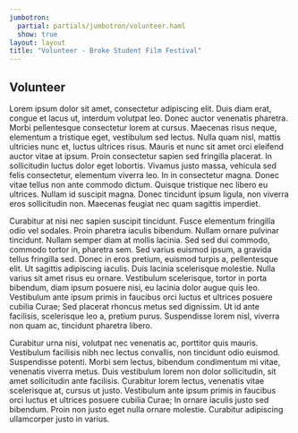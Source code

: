 ```yaml
---
jumbotron:
  partial: partials/jumbotron/volunteer.haml
  show: true
layout: layout
title: "Volunteer - Broke Student Film Festival"
---
```


## Volunteer

Lorem ipsum dolor sit amet, consectetur adipiscing elit. Duis diam erat, congue et lacus ut, interdum volutpat leo. Donec auctor venenatis pharetra. Morbi pellentesque consectetur lorem at cursus. Maecenas risus neque, elementum a tristique eget, vestibulum sed lectus. Nulla quam nisl, mattis ultricies nunc et, luctus ultrices risus. Mauris et nunc sit amet orci eleifend auctor vitae at ipsum. Proin consectetur sapien sed fringilla placerat. In sollicitudin luctus dolor eget lobortis. Vivamus justo massa, vehicula sed felis consectetur, elementum viverra leo. In in consectetur magna. Donec vitae tellus non ante commodo dictum. Quisque tristique nec libero eu ultrices. Nullam id suscipit magna. Donec tincidunt ipsum ligula, non viverra eros sollicitudin non. Maecenas feugiat nec quam sagittis imperdiet.

Curabitur at nisi nec sapien suscipit tincidunt. Fusce elementum fringilla odio vel sodales. Proin pharetra iaculis bibendum. Nullam ornare pulvinar tincidunt. Nullam semper diam at mollis lacinia. Sed sed dui commodo, commodo tortor in, pharetra sem. Sed varius euismod ipsum, a gravida tellus fringilla sed. Donec in eros pretium, euismod turpis a, pellentesque elit. Ut sagittis adipiscing iaculis. Duis lacinia scelerisque molestie. Nulla varius sit amet risus eu ornare. Vestibulum scelerisque, tortor in porta bibendum, diam ipsum posuere nisi, eu lacinia dolor augue quis leo. Vestibulum ante ipsum primis in faucibus orci luctus et ultrices posuere cubilia Curae; Sed placerat rhoncus metus sed dignissim. Ut id ante facilisis, scelerisque leo a, pretium purus. Suspendisse lorem nisl, viverra non quam ac, tincidunt pharetra libero.

Curabitur urna nisi, volutpat nec venenatis ac, porttitor quis mauris. Vestibulum facilisis nibh nec lectus convallis, non tincidunt odio euismod. Suspendisse potenti. Morbi sem lectus, bibendum condimentum mi vitae, venenatis viverra metus. Duis vestibulum lorem non dolor sollicitudin, sit amet sollicitudin ante facilisis. Curabitur lorem lectus, venenatis vitae scelerisque at, cursus ut justo. Vestibulum ante ipsum primis in faucibus orci luctus et ultrices posuere cubilia Curae; In ornare iaculis justo sed bibendum. Proin non justo eget nulla ornare molestie. Curabitur adipiscing ullamcorper justo in varius.